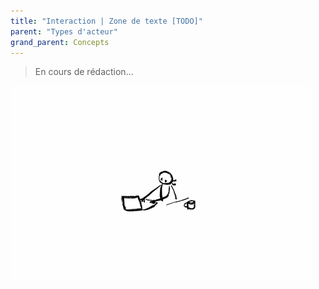 ```yaml
---
title: "Interaction | Zone de texte [TODO]"
parent: "Types d'acteur"
grand_parent: Concepts
---
```



> En cours de rédaction...

![SynApps](../../assets/under-progress.gif)
